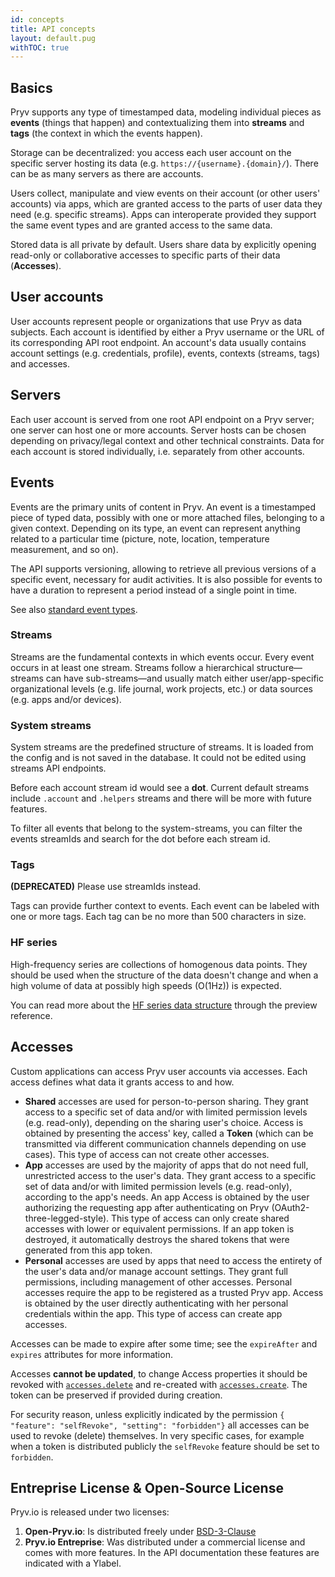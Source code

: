 ```yaml
---
id: concepts
title: API concepts
layout: default.pug
withTOC: true
---
```


## Basics

Pryv supports any type of timestamped data, modeling individual pieces as **events** (things that happen) and contextualizing them into **streams** and **tags** (the context in which the events happen).

Storage can be decentralized: you access each user account on the specific server hosting its data (e.g. `https://{username}.{domain}/`). There can be as many servers as there are accounts.

Users collect, manipulate and view events on their account (or other users' accounts) via apps, which are granted access to the parts of user data they need (e.g. specific streams). Apps can interoperate provided they support the same event types and are granted access to the same data.

Stored data is all private by default. Users share data by explicitly opening read-only or collaborative accesses to specific parts of their data (**Accesses**).


## User accounts

User accounts represent people or organizations that use Pryv as data subjects. Each account is identified by either a Pryv username or the URL of its corresponding API root endpoint. An account's data usually contains account settings (e.g. credentials, profile), events, contexts (streams, tags) and accesses.


## Servers

Each user account is served from one root API endpoint on a Pryv server; one server can host one or more accounts.
Server hosts can be chosen depending on privacy/legal context and other technical constraints. Data for each account is stored individually, i.e. separately from other accounts.


## Events

Events are the primary units of content in Pryv. An event is a timestamped piece of typed data, possibly with one or more attached files, belonging to a given context. Depending on its type, an event can represent anything related to a particular time (picture, note, location, temperature measurement, and so on).

The API supports versioning, allowing to retrieve all previous versions of a specific event, necessary for audit activities. It is also possible for events to have a duration to represent a period instead of a single point in time.

See also [standard event types](/event-types/#directory).

### Streams

Streams are the fundamental contexts in which events occur. Every event occurs in at least one stream. Streams follow a hierarchical structure—streams can have sub-streams—and usually match either user/app-specific organizational levels (e.g. life journal, work projects, etc.) or data sources (e.g. apps and/or devices).

### System streams

System streams are the predefined structure of streams. It is loaded from the config and is not
saved in the database. It could not be edited using streams API endpoints.

Before each account stream id would see a **dot**.
Current default streams include `.account` and `.helpers` streams and there will be more with 
future features. 

To filter all events that belong to the system-streams, you can filter the  events streamIds and
search for the dot before each stream id.

### Tags

**(DEPRECATED)** Please use streamIds instead.

Tags can provide further context to events. Each event can be labeled with one or more tags. Each tag can be no more than 500 characters in size.

### HF series

High-frequency series are collections of homogenous data points. They should be used when the structure of the data doesn't change and when a high volume of data at possibly high speeds (O(1Hz)) is expected.

You can read more about the [HF series data structure](/reference-preview/#hf-series) through the preview reference.


## Accesses

Custom applications can access Pryv user accounts via accesses. Each access defines what data it grants access to and how.

- **Shared** accesses are used for person-to-person sharing. They grant access to a specific set of data and/or with limited permission levels (e.g. read-only), depending on the sharing user's choice. Access is obtained by presenting the access' key, called a **Token** (which can be transmitted via different communication channels depending on use cases). This type of access can not create other accesses.
- **App** accesses are used by the majority of apps that do not need full, unrestricted access to the user's data. They grant access to a specific set of data and/or with limited permission levels (e.g. read-only), according to the app's needs. An app Access is obtained by the user authorizing the requesting app after authenticating on Pryv (OAuth2-three-legged-style). This type of access can only create shared accesses with lower or equivalent permissions. If an app token is destroyed, it automatically destroys the shared tokens that were generated from this app token. 
- **Personal** accesses are used by apps that need to access the entirety of the user's data and/or manage account settings. They grant full permissions, including management of other accesses. Personal accesses require the app to be registered as a trusted Pryv app. Access is obtained by the user directly authenticating with her personal credentials within the app. This type of access can create app accesses.

Accesses can be made to expire after some time; see the `expireAfter` and `expires` attributes for more information.

Accesses **cannot be updated**, to change Access properties it should be revoked with [`accesses.delete`](/reference/#delete-access) and re-created with [`accesses.create`](/reference/#create-access). The token can be preserved if provided during creation.

For security reason, unless explicitly indicated by the permission `{ "feature": "selfRevoke", "setting": "forbidden"}` all accesses can be used to revoke (delete) themselves. In very specific cases, for example when a token is distributed publicly the `selfRevoke` feature should be set to `forbidden`.  


## Entreprise License & Open-Source License

Pryv.io is released under two licenses:

1. **Open-Pryv.io**: Is distributed freely under [BSD-3-Clause](https://opensource.org/licenses/BSD-3-Clause) 
2. **Pryv.io Entreprise**: Was distributed under a commercial license and comes with more features. In the API documentation these features are indicated with a <span class="entreprise-tag"><span title="Entreprise License Only" class="label">Y</span></span>label.
